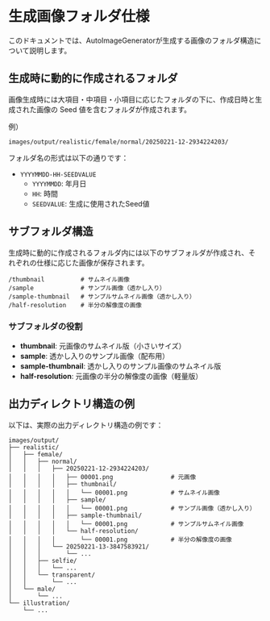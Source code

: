 # 生成画像フォルダ仕様

このドキュメントでは、AutoImageGeneratorが生成する画像のフォルダ構造について説明します。

## 生成時に動的に作成されるフォルダ

画像生成時には大項目・中項目・小項目に応じたフォルダの下に、作成日時と生成された画像の Seed 値を含むフォルダが作成されます。

例）
```
images/output/realistic/female/normal/20250221-12-2934224203/
```

フォルダ名の形式は以下の通りです：
- `YYYYMMDD-HH-SEEDVALUE`
  - `YYYYMMDD`: 年月日
  - `HH`: 時間
  - `SEEDVALUE`: 生成に使用されたSeed値

## サブフォルダ構造

生成時に動的に作成されるフォルダ内には以下のサブフォルダが作成され、それぞれの仕様に応じた画像が保存されます。

```
/thumbnail          # サムネイル画像
/sample             # サンプル画像（透かし入り）
/sample-thumbnail   # サンプルサムネイル画像（透かし入り）
/half-resolution    # 半分の解像度の画像
```

### サブフォルダの役割

- **thumbnail**: 元画像のサムネイル版（小さいサイズ）
- **sample**: 透かし入りのサンプル画像（配布用）
- **sample-thumbnail**: 透かし入りのサンプル画像のサムネイル版
- **half-resolution**: 元画像の半分の解像度の画像（軽量版）

## 出力ディレクトリ構造の例

以下は、実際の出力ディレクトリ構造の例です：

```
images/output/
├── realistic/
│   ├── female/
│   │   ├── normal/
│   │   │   ├── 20250221-12-2934224203/
│   │   │   │   ├── 00001.png                # 元画像
│   │   │   │   ├── thumbnail/
│   │   │   │   │   └── 00001.png            # サムネイル画像
│   │   │   │   ├── sample/
│   │   │   │   │   └── 00001.png            # サンプル画像（透かし入り）
│   │   │   │   ├── sample-thumbnail/
│   │   │   │   │   └── 00001.png            # サンプルサムネイル画像
│   │   │   │   └── half-resolution/
│   │   │   │       └── 00001.png            # 半分の解像度の画像
│   │   │   └── 20250221-13-3847583921/
│   │   │       └── ...
│   │   ├── selfie/
│   │   │   └── ...
│   │   └── transparent/
│   │       └── ...
│   └── male/
│       └── ...
└── illustration/
    └── ...
```